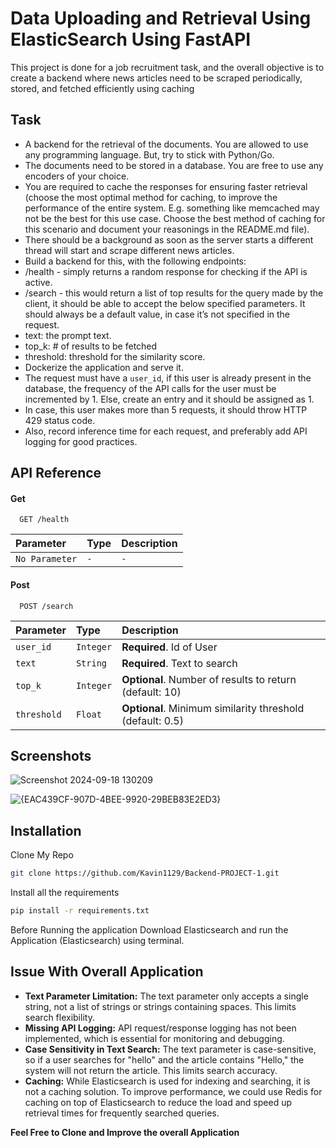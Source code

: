 
# Data Uploading and Retrieval Using ElasticSearch Using FastAPI

This project is done for a job recruitment task, and the overall objective is to create a backend where news articles need to be scraped periodically, stored, and fetched efficiently using caching

## Task
* A backend for the retrieval of the documents. You are allowed to use any programming language. But, try to stick with Python/Go.
* The documents need to be stored in a database. You are free to use any encoders of your choice.
* You are required to cache the responses for ensuring faster retrieval (choose the most optimal method for caching, to improve the performance of the entire system. E.g. something like memcached may not be the best for this use case. Choose the best method of caching for this scenario and document your reasonings in the README.md file).
* There should be a background as soon as the server starts a different thread will start and scrape different news articles.
* Build a backend for this, with the following endpoints:
* /health - simply returns a random response for checking if the API is active.
* /search - this would return a list of top results for the query made by the client, it should be able to accept the below specified parameters. It should always be a default value, in case it’s not specified in the request.
* text: the prompt text.
* top_k: # of results to be fetched
* threshold: threshold for the similarity score.
* Dockerize the application and serve it.
* The request must have a `user_id`, if this user is already present in the database, the frequency of the API calls for the user must be incremented by 1. Else, create an entry and it should be assigned as 1.
* In case, this user makes more than 5 requests, it should throw HTTP 429 status code.
* Also, record inference time for each request, and preferably add API logging for good practices.
## API Reference

#### Get 

```http
  GET /health
```

| Parameter | Type     | Description                |
| :-------- | :------- | :------------------------- |
| `No Parameter` | `-` | `-` |

#### Post

```http
  POST /search
```

| Parameter | Type     | Description                       |
| :-------- | :------- | :-------------------------------- |
| `user_id`      | `Integer` | **Required**. Id of User |
| `text`      | `String` | **Required**. Text to search |
| `top_k`      | `Integer` | **Optional**.  Number of results to return (default: 10) |
| `threshold`      | `Float` | **Optional**. Minimum similarity threshold (default: 0.5) |



## Screenshots

![Screenshot 2024-09-18 130209](https://github.com/user-attachments/assets/6ce291b7-d592-4af9-bdc1-f4097abf38d0)

![{EAC439CF-907D-4BEE-9920-29BEB83E2ED3}](https://github.com/user-attachments/assets/47431853-7bf6-46c6-98df-3f738328a43a)
## Installation

Clone My Repo
```bash
git clone https://github.com/Kavin1129/Backend-PROJECT-1.git
```
Install all the requirements
```bash
pip install -r requirements.txt
```

Before Running the application Download Elasticsearch and run the Application (Elasticsearch) using terminal.
    
## Issue With Overall Application

* **Text Parameter Limitation:** The text parameter only accepts a single string, not a list of strings or strings containing spaces. This limits search flexibility.
* **Missing API Logging:** API request/response logging has not been implemented, which is essential for monitoring and debugging.
* **Case Sensitivity in Text Search:** The text parameter is case-sensitive, so if a user searches for "hello" and the article contains "Hello," the system will not return the article. This limits search accuracy.
* **Caching:** While Elasticsearch is used for indexing and searching, it is not a caching solution. To improve performance, we could use Redis for caching on top of Elasticsearch to reduce the load and speed up retrieval times for frequently searched queries.

**Feel Free to Clone and Improve the overall Application**
